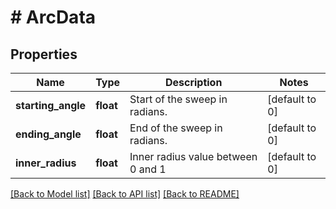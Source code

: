 # # ArcData

## Properties

Name | Type | Description | Notes
------------ | ------------- | ------------- | -------------
**starting_angle** | **float** | Start of the sweep in radians. | [default to 0]
**ending_angle** | **float** | End of the sweep in radians. | [default to 0]
**inner_radius** | **float** | Inner radius value between 0 and 1 | [default to 0]

[[Back to Model list]](../../README.md#models) [[Back to API list]](../../README.md#endpoints) [[Back to README]](../../README.md)
